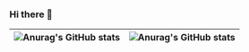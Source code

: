### Hi there 👋
|![Anurag's GitHub stats](https://github-readme-stats.vercel.app/api?username=MrSmileGod23&count_private=true&show_icons=true&theme=merko)|![Anurag's GitHub stats](https://github-readme-stats.vercel.app/api/top-langs/?username=MrSmileGod23&theme=merko)|
|----|----|
<!--
**MrSmileGod23/mrsmilegod23** is a ✨ _special_ ✨ repository because its `README.md` (this file) appears on your GitHub profile.

Here are some ideas to get you started:

- 🔭 I’m currently working on ...
- 🌱 I’m currently learning ...
- 👯 I’m looking to collaborate on ...
- 🤔 I’m looking for help with ...
- 💬 Ask me about ...
- 📫 How to reach me: ...
- 😄 Pronouns: ...
- ⚡ Fun fact: ...
-->
